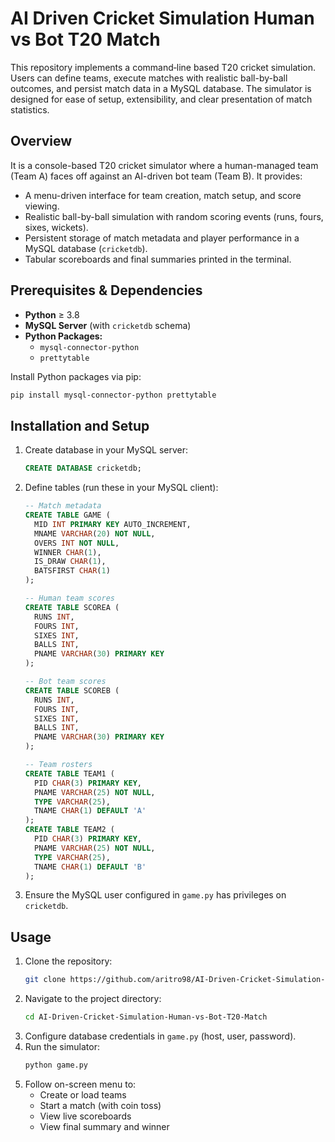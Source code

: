 # AI Driven Cricket Simulation Human vs Bot T20 Match

This repository implements a command‐line based T20 cricket simulation. Users can define teams, execute matches with realistic ball-by-ball outcomes, and persist match data in a MySQL database. The simulator is designed for ease of setup, extensibility, and clear presentation of match statistics.

## Overview
It is a console-based T20 cricket simulator where a human-managed team (Team A) faces off against an AI-driven bot team (Team B). It provides:
- A menu-driven interface for team creation, match setup, and score viewing.
- Realistic ball-by-ball simulation with random scoring events (runs, fours, sixes, wickets).
- Persistent storage of match metadata and player performance in a MySQL database (`cricketdb`).
- Tabular scoreboards and final summaries printed in the terminal.

## Prerequisites & Dependencies
- **Python** ≥ 3.8
- **MySQL Server** (with `cricketdb` schema)
- **Python Packages:**
  - `mysql-connector-python`
  - `prettytable`

Install Python packages via pip:
```bash
pip install mysql-connector-python prettytable
```

## Installation and Setup
1. Create database in your MySQL server:
   ```sql
   CREATE DATABASE cricketdb;
   ```
2. Define tables (run these in your MySQL client):
   ```sql
   -- Match metadata
   CREATE TABLE GAME (
     MID INT PRIMARY KEY AUTO_INCREMENT,
     MNAME VARCHAR(20) NOT NULL,
     OVERS INT NOT NULL,
     WINNER CHAR(1),
     IS_DRAW CHAR(1),
     BATSFIRST CHAR(1)
   );

   -- Human team scores
   CREATE TABLE SCOREA (
     RUNS INT,
     FOURS INT,
     SIXES INT,
     BALLS INT,
     PNAME VARCHAR(30) PRIMARY KEY
   );

   -- Bot team scores
   CREATE TABLE SCOREB (
     RUNS INT,
     FOURS INT,
     SIXES INT,
     BALLS INT,
     PNAME VARCHAR(30) PRIMARY KEY
   );

   -- Team rosters
   CREATE TABLE TEAM1 (
     PID CHAR(3) PRIMARY KEY,
     PNAME VARCHAR(25) NOT NULL,
     TYPE VARCHAR(25),
     TNAME CHAR(1) DEFAULT 'A'
   );
   CREATE TABLE TEAM2 (
     PID CHAR(3) PRIMARY KEY,
     PNAME VARCHAR(25) NOT NULL,
     TYPE VARCHAR(25),
     TNAME CHAR(1) DEFAULT 'B'
   );
   ```
3. Ensure the MySQL user configured in `game.py` has privileges on `cricketdb`.

## Usage
1. Clone the repository:
   ```bash
   git clone https://github.com/aritro98/AI-Driven-Cricket-Simulation-Human-vs-Bot-T20-Match.git
   ```
2. Navigate to the project directory:
   ```bash
   cd AI-Driven-Cricket-Simulation-Human-vs-Bot-T20-Match
   ```
3. Configure database credentials in `game.py` (host, user, password).
4. Run the simulator:
   ```bash
   python game.py
   ```
5. Follow on-screen menu to:
   - Create or load teams
   - Start a match (with coin toss)
   - View live scoreboards
   - View final summary and winner